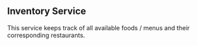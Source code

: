 ## Inventory Service
This service keeps track of all available foods / menus and their corresponding restaurants.